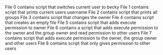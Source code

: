 File 0 contains script that switches current user to becky
File 1 contains script that prints current users username
File 2 contains script that prints all groups
File 3 contains script that changes the owner
File 4 contains script that creates an empty file
File 5 contains script that adds execute permission to owner
File 6 contains a script that adds execute permission to the owner and the group owner and read permission to other users
File 7 contains script that adds execute permission to the owner, the group owner and other users
File 8 contains script that only gives permission to other users
